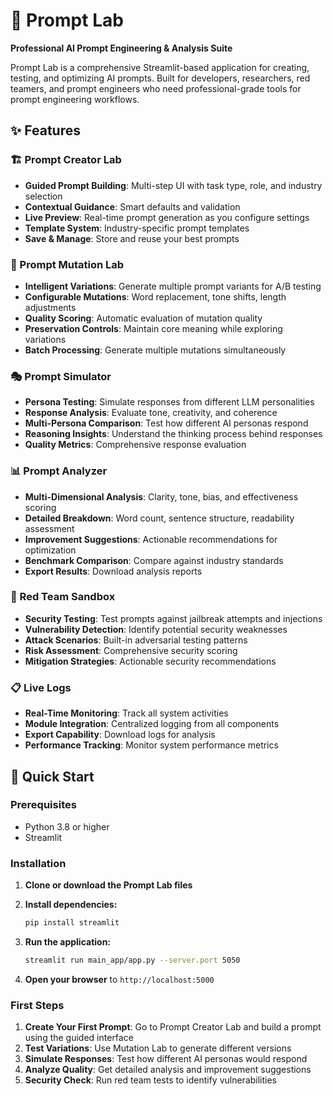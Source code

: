 # 🧪 Prompt Lab

**Professional AI Prompt Engineering & Analysis Suite**

Prompt Lab is a comprehensive Streamlit-based application for creating, testing, and optimizing AI prompts. Built for developers, researchers, red teamers, and prompt engineers who need professional-grade tools for prompt engineering workflows.

## ✨ Features

### 🏗️ Prompt Creator Lab
- **Guided Prompt Building**: Multi-step UI with task type, role, and industry selection
- **Contextual Guidance**: Smart defaults and validation
- **Live Preview**: Real-time prompt generation as you configure settings
- **Template System**: Industry-specific prompt templates
- **Save & Manage**: Store and reuse your best prompts

### 🔄 Prompt Mutation Lab
- **Intelligent Variations**: Generate multiple prompt variants for A/B testing
- **Configurable Mutations**: Word replacement, tone shifts, length adjustments
- **Quality Scoring**: Automatic evaluation of mutation quality
- **Preservation Controls**: Maintain core meaning while exploring variations
- **Batch Processing**: Generate multiple mutations simultaneously

### 🎭 Prompt Simulator
- **Persona Testing**: Simulate responses from different LLM personalities
- **Response Analysis**: Evaluate tone, creativity, and coherence
- **Multi-Persona Comparison**: Test how different AI personas respond
- **Reasoning Insights**: Understand the thinking process behind responses
- **Quality Metrics**: Comprehensive response evaluation

### 📊 Prompt Analyzer
- **Multi-Dimensional Analysis**: Clarity, tone, bias, and effectiveness scoring
- **Detailed Breakdown**: Word count, sentence structure, readability assessment
- **Improvement Suggestions**: Actionable recommendations for optimization
- **Benchmark Comparison**: Compare against industry standards
- **Export Results**: Download analysis reports

### 🔴 Red Team Sandbox
- **Security Testing**: Test prompts against jailbreak attempts and injections
- **Vulnerability Detection**: Identify potential security weaknesses
- **Attack Scenarios**: Built-in adversarial testing patterns
- **Risk Assessment**: Comprehensive security scoring
- **Mitigation Strategies**: Actionable security recommendations

### 📋 Live Logs
- **Real-Time Monitoring**: Track all system activities
- **Module Integration**: Centralized logging from all components
- **Export Capability**: Download logs for analysis
- **Performance Tracking**: Monitor system performance metrics

## 🚀 Quick Start

### Prerequisites
- Python 3.8 or higher
- Streamlit

### Installation

1. **Clone or download the Prompt Lab files**
2. **Install dependencies:**
   ```bash
   pip install streamlit
   ```

3. **Run the application:**
   ```bash
   streamlit run main_app/app.py --server.port 5050
   ```

4. **Open your browser** to `http://localhost:5000`

### First Steps

1. **Create Your First Prompt**: Go to Prompt Creator Lab and build a prompt using the guided interface
2. **Test Variations**: Use Mutation Lab to generate different versions
3. **Simulate Responses**: Test how different AI personas would respond
4. **Analyze Quality**: Get detailed analysis and improvement suggestions
5. **Security Check**: Run red team tests to identify vulnerabilities

